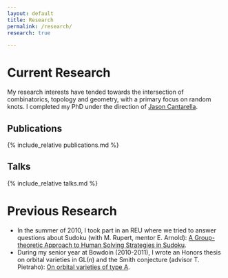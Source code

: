```yaml
---
layout: default
title: Research
permalink: /research/
research: true

---
```


# Current Research

My research interests have tended towards the intersection of
combinatorics, topology and geometry, with a primary focus on random
knots. I completed my PhD under the direction of <a
href="http://www.jasoncantarella.com">Jason Cantarella</a>.

## Publications

{% include_relative publications.md %}

## Talks

{% include_relative talks.md %}

# Previous Research

* In the summer of 2010, I took part in an REU where we tried to answer
questions about Sudoku (with M. Rupert, mentor E. Arnold): <a
href="http://digitalarchive.gsu.edu/caaurj/vol3/iss1/3/">A
Group-theoretic Approach to Human Solving Strategies in
Sudoku</a>.
* During my senior year at Bowdoin (2010-2011), I wrote an
Honors thesis on orbital varieties in GL(<em>n</em>) and the Smith
conjecture (advisor T. Pietraho): <a
href="http://bowdoin.aquabrowser.com/?itemid=|library/m/iii-bowdoin|b28667785">On
orbital varieties of type A</a>.
